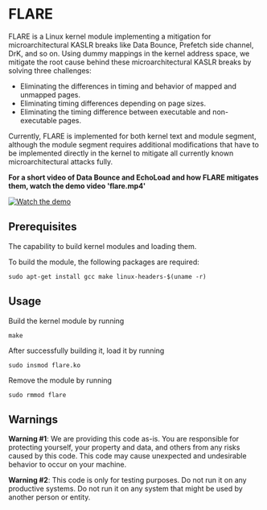 # FLARE

FLARE is a Linux kernel module implementing a mitigation for microarchitectural KASLR breaks like Data Bounce, Prefetch side channel, DrK, and so on. Using dummy mappings in the kernel address space, we mitigate the root cause behind these microarchitectural KASLR breaks by solving three challenges:

* Eliminating the differences in timing and behavior of mapped and unmapped pages.
* Eliminating timing differences depending on page sizes.
* Eliminating the timing difference between executable and non-executable pages.

Currently, FLARE is implemented for both kernel text and module segment, although the module segment requires additional modifications that have to be implemented directly in the kernel to mitigate all currently known microarchitectural attacks fully.

**For a short video of Data Bounce and EchoLoad and how FLARE mitigates them, watch the demo video 'flare.mp4'**

[![Watch the demo](https://raw.github.com/flare-mitigation/FLARE/master/flare.png)](https://github.com/flare-mitigation/FLARE/raw/master/flare.mp4)

## Prerequisites
The capability to build kernel modules and loading them.

To build the module, the following packages are required:
```
sudo apt-get install gcc make linux-headers-$(uname -r)
```

## Usage
Build the kernel module by running
```
make
```

After successfully building it, load it by running
```
sudo insmod flare.ko
```

Remove the module by running
```
sudo rmmod flare
```

## Warnings
**Warning #1**: We are providing this code as-is. You are responsible for protecting yourself, your property and data, and others from any risks caused by this code. This code may cause unexpected and undesirable behavior to occur on your machine.

**Warning #2**: This code is only for testing purposes. Do not run it on any productive systems. Do not run it on any system that might be used by another person or entity.

